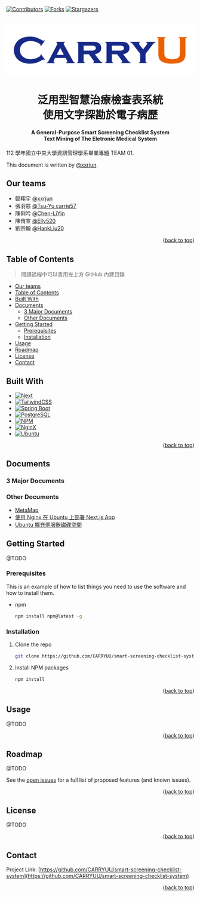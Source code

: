 <a name="readme-top"></a>

[![Contributors][contributors-shield]][contributors-url]
[![Forks][forks-shield]][forks-url]
[![Stargazers][stars-shield]][stars-url]

<!-- PROJECT LOGO -->
<br />
<div align="center">
  <a href="https://github.com/CARRYUU/smart-screening-checklist-system">
    <img src="docs/images/carryu_big_logo.png" alt="Logo" >
  </a>
</div>

<!-- About this Project -->
<h1 align="center">泛用型智慧治療檢查表系統<br/>使用文字探勘於電子病歷</h1>
<h4 align="center">A General-Purpose Smart Screening Checklist System<br/>Text Mining of The Eletronic Medical System</h4>

112 學年國立中央大學資訊管理學系畢業專題 TEAM 01.

This document is written by [@xxrjun](https://github.com/xxrjun).

## Our teams

- 鄒翔宇 [@xxrjun](https://github.com/xxrjun)
- 張羽慈 [@Tsu-Yu carrie57](https://github.com/Tsu-Yu)
- 陳俐吟 [@Chen-LiYin](https://github.com/Chen-LiYin)
- 陳侑宣 [@Elly520](https://github.com/Elly520)
- 劉宗翰 [@HankLiu20](https://github.com/HankLiu20)

<p align="right">(<a href="#readme-top">back to top</a>)</p>

## Table of Contents

> 閱讀過程中可以善用左上方 GitHub 內建目錄

- [Our teams](#our-teams)
- [Table of Contents](#table-of-contents)
- [Built With](#built-with)
- [Documents](#documents)
  - [3 Major Documents](#3-major-documents)
  - [Other Documents](#other-documents)
- [Getting Started](#getting-started)
  - [Prerequisites](#prerequisites)
  - [Installation](#installation)
- [Usage](#usage)
- [Roadmap](#roadmap)
- [License](#license)
- [Contact](#contact)

## Built With

- [![Next][next.js]][next-url]
- [![TailwindCSS][tailwindcss]][tailwindcss-url]
- [![Spring Boot][springboot]][springboot-url]
- [![PostgreSQL][postgresql]][postgresql-url]
- [![NPM][npm]][npm-url]
- [![NginX][nginx]][nginx-url]
- [![Ubuntu][ubuntu]][ubuntu-url]

<p align="right">(<a href="#readme-top">back to top</a>)</p>

## Documents

### 3 Major Documents

### Other Documents

- [MetaMap](./docs/records/metamap.md)
- [使用 Nginx 在 Ubuntu 上部署 Next.js App](./docs/records/client-deployment.md)
- [Ubuntu 擴充伺服器磁碟空間](./docs/records/expand-the-volumn-on-ubuntu.md)

<!-- GETTING STARTED -->

## Getting Started

@TODO

### Prerequisites

This is an example of how to list things you need to use the software and how to install them.

- npm
  ```sh
  npm install npm@latest -g
  ```

### Installation

1. Clone the repo
   ```sh
   git clone https://github.com/CARRYUU/smart-screening-checklist-system.git
   ```
2. Install NPM packages
   ```sh
   npm install
   ```

<p align="right">(<a href="#readme-top">back to top</a>)</p>

<!-- USAGE EXAMPLES -->

## Usage

@TODO

<p align="right">(<a href="#readme-top">back to top</a>)</p>

<!-- ROADMAP -->

## Roadmap

@TODO

See the [open issues](https://github.com/CARRYUU/smart-screening-checklist-system/issues) for a full list of proposed features (and known issues).

<p align="right">(<a href="#readme-top">back to top</a>)</p>

<!-- LICENSE -->

## License

@TODO

<p align="right">(<a href="#readme-top">back to top</a>)</p>

<!-- CONTACT -->

## Contact

Project Link: [https://github.com/CARRYUU/smart-screening-checklist-system](https://github.com/CARRYUU/smart-screening-checklist-system)

<p align="right">(<a href="#readme-top">back to top</a>)</p>

<!-- MARKDOWN LINKS & IMAGES -->
<!-- https://www.markdownguide.org/basic-syntax/#reference-style-links -->

[contributors-shield]: https://img.shields.io/github/contributors/CARRYUU/smart-screening-checklist-system.svg?style=for-the-badge
[contributors-url]: https://github.com/CARRYUU/smart-screening-checklist-system/graphs/contributors
[forks-shield]: https://img.shields.io/github/forks/CARRYUU/smart-screening-checklist-system.svg?style=for-the-badge
[forks-url]: https://github.com/CARRYUU/smart-screening-checklist-system/network/members
[stars-shield]: https://img.shields.io/github/stars/CARRYUU/smart-screening-checklist-system.svg?style=for-the-badge
[stars-url]: https://github.com/CARRYUU/smart-screening-checklist-system/stargazers
[issues-shield]: https://img.shields.io/github/issues/CARRYUU/smart-screening-checklist-system.svg?style=for-the-badge
[issues-url]: https://github.com/CARRYUU/smart-screening-checklist-system/issues
[license-shield]: https://img.shields.io/github/license/CARRYUU/smart-screening-checklist-system.svg?style=for-the-badge
[license-url]: https://github.com/CARRYUU/smart-screening-checklist-system/blob/master/LICENSE.txt
[linkedin-shield]: https://img.shields.io/badge/-LinkedIn-black.svg?style=for-the-badge&logo=linkedin&colorB=555
[linkedin-url]: https://linkedin.com/in/linkedin_username
[product-screenshot]: images/screenshot.png

<!-- Built with LINKS & IMAGES-->

[next.js]: https://img.shields.io/badge/next.js-000000?style=for-the-badge&logo=nextdotjs&logoColor=white
[next-url]: https://nextjs.org/
[tailwindcss]: https://img.shields.io/badge/Tailwind_CSS-38B2AC?style=for-the-badge&logo=tailwind-css&logoColor=white
[tailwindcss-url]: https://tailwindcss.com
[springboot]: https://img.shields.io/badge/Spring_Boot-F2F4F9?style=for-the-badge&logo=spring-boot&
[springboot-url]: https://spring.io
[postgresql]: https://img.shields.io/badge/PostgreSQL-316192?style=for-the-badge&logo=postgresql&logoColor=white
[postgresql-url]: https://www.postgresql.org
[ubuntu]: https://img.shields.io/badge/Ubuntu-E95420?style=for-the-badge&logo=ubuntu&logoColor=white
[ubuntu-url]: https://ubuntu.com
[nginx]: https://img.shields.io/badge/Nginx-009639?style=for-the-badge&logo=nginx&logoColor=white
[nginx-url]: https://www.nginx.com
[npm]: https://img.shields.io/badge/npm-CB3837?style=for-the-badge&logo=npm&logoColor=white
[npm-url]: https://www.npmjs.com
